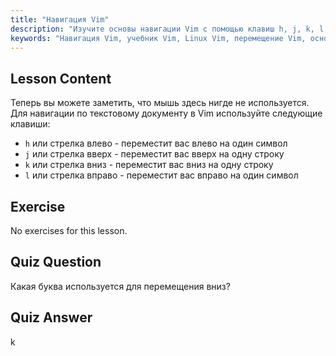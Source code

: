 ```yaml
---
title: "Навигация Vim"
description: "Изучите основы навигации Vim с помощью клавиш h, j, k, l. Разберитесь в основных перемещениях Vim для начинающих и улучшите свои навыки работы с командной строкой Linux."
keywords: "Навигация Vim, учебник Vim, Linux Vim, перемещение Vim, основы Vim, Vim для начинающих, текстовый редактор Linux, руководство Vim"
---
```


## Lesson Content

Теперь вы можете заметить, что мышь здесь нигде не используется. Для навигации по текстовому документу в Vim используйте следующие клавиши:

- `h` или стрелка влево - переместит вас влево на один символ
- `j` или стрелка вверх - переместит вас вверх на одну строку
- `k` или стрелка вниз - переместит вас вниз на одну строку
- `l` или стрелка вправо - переместит вас вправо на один символ

## Exercise

No exercises for this lesson.

## Quiz Question

Какая буква используется для перемещения вниз?

## Quiz Answer

k
